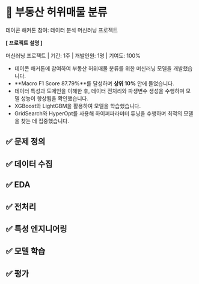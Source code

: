 # 📍 부동산 허위매물 분류

데이콘 해커톤 참여: 데이터 분석 머신러닝 프로젝트

**[ 프로젝트 설명 ]**

머신러닝 프로젝트 | 기간: 1주 | 개발인원: 1명 | 기여도: 100%

- 데이콘 해커톤에 참여하여 부동산 허위매물 분류를 위한 머신러닝 모델을 개발했습니다.
- **Macro F1 Score 87.79%**를 달성하며 **상위 10%** 안에 들었습니다.
- 데이터 특성과 도메인을 이해한 후, 데이터 전처리와 파생변수 생성을 수행하며 모델 성능이 향상됨을 확인했습니다.
- XGBoost와 LightGBM을 활용하여 모델을 학습했습니다.
- GridSearch와 HyperOpt를 사용해 하이퍼파라미터 튜닝을 수행하며 최적의 모델을 찾는 데 집중했습니다.

## ✅ 문제 정의

## ✅ 데이터 수집

## ✅ EDA

## ✅ 전처리

## ✅ 특성 엔지니어링

## ✅ 모델 학습

## ✅ 평가
